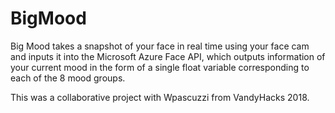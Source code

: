 # BigMood  

Big Mood takes a snapshot of your face in real time using your face cam and inputs it into the Microsoft Azure Face API, which outputs information of your current mood in the form of a single float variable corresponding to each of the 8 mood groups.  

This was a collaborative project with Wpascuzzi from VandyHacks 2018.
